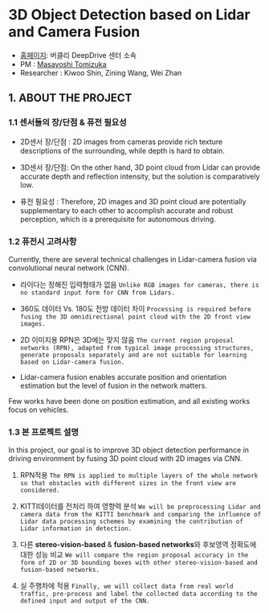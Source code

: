 # 3D Object Detection based on Lidar and Camera Fusion

- [홈페이지](http://msc.berkeley.edu/research/lidar-camera-fusion.html): 버클리 DeepDrive 센터 소속
- PM : [Masayoshi Tomizuka](http://www.me.berkeley.edu/people/faculty/masayoshi-tomizuka)
- Researcher : Kiwoo Shin, Zining Wang, Wei Zhan



## 1. ABOUT THE PROJECT

### 1.1 센서들의 장/단점 & 퓨전 필요성 

- 2D센서 장/단점 : 2D images from cameras provide rich texture descriptions of the surrounding, while depth is hard to obtain. 

- 3D센서 장/단점: On the other hand, 3D point cloud from Lidar can provide accurate depth and reflection intensity, but the solution is comparatively low. 

- 퓨전 필요성 : Therefore, 2D images and 3D point cloud are potentially supplementary to each other to accomplish accurate and robust perception, which is a prerequisite for autonomous driving.

### 1.2 퓨전시 고려사항 

Currently, there are several technical challenges in Lidar-camera fusion via convolutional neural network (CNN). 

- 라이다는 정해진 입력형태가 없음 `Unlike RGB images for cameras, there is no standard input form for CNN from Lidars. `

- 360도 데이터 Vs. 180도 전방 데이터 차이 `Processing is required before fusing the 3D omnidirectional point cloud with the 2D front view images. `

- 2D 이미지용 RPN은 3D에는 맞지 않음 `The current region proposal networks (RPN), adapted from typical image processing structures, generate proposals separately and are not suitable for learning based on Lidar-camera fusion. `

- Lidar-camera fusion enables accurate position and orientation estimation but the level of fusion in the network matters. 

Few works have been done on position estimation, and all existing works focus on vehicles.

### 1.3 본 프로젝트 설명 

In this project, our goal is to improve 3D object detection performance in driving environment by fusing 3D point cloud with 2D images via CNN. 

1. RPN적용 `The RPN is applied to multiple layers of the whole network so that obstacles with different sizes in the front view are considered. `

2. KITTI데이터를 전처리 하여 영향력 분석 `We will be preprocessing Lidar and camera data from the KITTI benchmark and comparing the influence of Lidar data processing schemes by examining the contribution of Lidar information in detection. `

3. 다른 **stereo-vision-based** & **fusion-based networks**와 후보영역 정확도에 대한 성능 비교 `We will compare the region proposal accuracy in the form of 2D or 3D bounding boxes with other stereo-vision-based and fusion-based networks. `

4. 실 주행차에 적용 `Finally, we will collect data from real world traffic, pre-process and label the collected data according to the defined input and output of the CNN.`